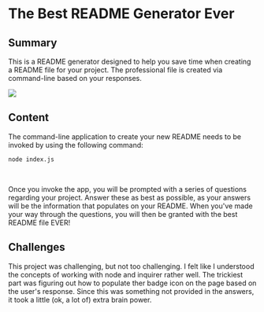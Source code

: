 <h1>
    The Best README Generator Ever
</h1>

<h2>
    Summary
</h2>

<p>
    This is a README generator designed to help you save time when creating a README file for your project. The professional file is created via command-line based on your responses.
</p>

<img src="Screen Shot 2020-12-07 at 10.33.46 PM.png">

<h2>
    Content
</h2>

<p>
    The command-line application to create your new README needs to be invoked by using the following command:

    node index.js
</p>
<br>
<p>
    Once you invoke the app, you will be prompted with a series of questions regarding your project. Answer these as best as possible, as your answers will be the information that populates on your README. When you've made your way through the questions, you will then be granted with the best README file EVER!

</p>

<h2>
    Challenges
</h2>

<p>
    This project was challenging, but not too challenging. I felt like I understood the concepts of working with node and inquirer rather well. The trickiest part was figuring out how to populate ther badge icon on the page based on the user's response. Since this was something not provided in the answers, it took a little (ok, a lot of) extra brain power.
</p>
